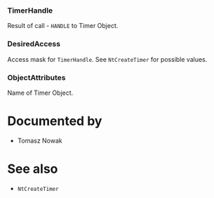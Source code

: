 ### TimerHandle

Result of call - `HANDLE` to Timer Object.

### DesiredAccess

Access mask for `TimerHandle`. See `NtCreateTimer` for possible values.

### ObjectAttributes

Name of Timer Object.

# Documented by

* Tomasz Nowak

# See also

* `NtCreateTimer`
